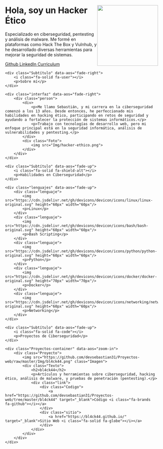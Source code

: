 <!DOCTYPE html>
<html lang="en">
<head>
    <meta charset="UTF-8">
    <meta name="viewport" content="width=device-width, initial-scale=1.0">
    <meta name="description" content="Hacker ético especializado en ciberseguridad, análisis de malware, pentesting y desarrollo web. Apasionado por la seguridad informática y la protección de sistemas.">
    <meta name="keywords" content="Hacking Ético, Ciberseguridad, Programación, Pentesting, Análisis de malware, Web, HTML, CSS, GitHub, Portafolio">
    <meta name="author" content="Hacker Ético">
    <meta name="robots" content="index, follow">
    <meta property="og:image" content="https://devsebastian31.github.io/Img/Logo.png">
    <meta property="og:url" content="https://devsebastian31.github.io/">
    <meta property="og:type" content="website">
    <link rel="shorcut icon" href="Img/dev.ico">
    <link rel="stylesheet" href="CSS/desktop.css">
    <link rel="stylesheet" href="CSS/media.css">
    <link rel="stylesheet" href="CSS/normalize.css">
    <link rel="stylesheet" type='text/css' href="https://cdn.jsdelivr.net/gh/devicons/devicon@latest/devicon.min.css" />
    <link href="https://unpkg.com/aos@2.3.1/dist/aos.css" rel="stylesheet">
    <link href="https://fonts.googleapis.com/css2?family=Reddit+Sans+Condensed:wght@200..900&display=swap" rel="stylesheet">
    <link rel="stylesheet" href="https://cdnjs.cloudflare.com/ajax/libs/font-awesome/6.0.0/css/all.min.css">
    <title>Hacker Ético</title>
</head>
<body>
    <div id="particles-js"></div>
    <div class="Info">
        <img src="Img/Logo.png" alt style="float: right; height:200px; width: 200px;">
        <h1>Hola, soy un Hacker Ético</h1>
        <div class="typing-container">
            <div id="typing-text"></div>
        </div>
        <p>Especializado en ciberseguridad, pentesting y análisis de malware. Me formé en plataformas como Hack The Box y Vulnhub, y he desarrollado diversas herramientas para mejorar la seguridad de sistemas.</p>
        <div class="Social">
            <a href="https://github.com/devsebastian31" target="_blank">
                <i class="fa-brands fa-github"></i>
                <span>Github</span>
            </a>
            <a href="https://www.linkedin.com/in/sebastianzhunaula/" target="_blank">
                <i class="fa-brands fa-linkedin"></i>
                <span>LinkedIn</span>
            </a>
            <a href="CV2.pdf" target="_blank">
                <i class="fa-solid fa-file"></i>
                <span>Curriculum</span>
            </a>
        </div>
    </div>

    <div class="Subtítulo" data-aos="fade-right">
        <i class="fa-solid fa-user"></i>
        <p>Sobre mí</p>
    </div>

    <div class="interfaz" data-aos="fade-right">
        <div class="person">
            <div>
                <p>Me llamo Sebastián, y mi carrera en la ciberseguridad comenzó a los 13 años. Desde entonces, he perfeccionado mis habilidades en hacking ético, participando en retos de seguridad y ayudando a fortalecer la protección de sistemas informáticos.</p>
                <p>Trabajo con tecnologías de desarrollo web, pero mi enfoque principal está en la seguridad informática, análisis de vulnerabilidades y pentesting.</p>
            </div>
            <div class="Foto">
                <img src="Img/hacker-ethico.png">
            </div>
        </div>
    </div>

    <div class="Subtítulo" data-aos="fade-up">
        <i class="fa-solid fa-shield-alt"></i>
        <p>Habilidades en Ciberseguridad</p>
    </div>

    <div class="lenguajes" data-aos="fade-up">
        <div class="lenguaje">
            <img src="https://cdn.jsdelivr.net/gh/devicons/devicon/icons/linux/linux-original.svg" height="60px" width="60px"/>
            <p>Linux</p>
        </div>
        <div class="lenguaje">
            <img src="https://cdn.jsdelivr.net/gh/devicons/devicon/icons/bash/bash-original.svg" height="60px" width="60px"/>
            <p>Bash Scripting</p>
        </div>
        <div class="lenguaje">
            <img src="https://cdn.jsdelivr.net/gh/devicons/devicon/icons/python/python-original.svg" height="60px" width="60px"/>
            <p>Python</p>
        </div>
        <div class="lenguaje">
            <img src="https://cdn.jsdelivr.net/gh/devicons/devicon/icons/docker/docker-original.svg" height="70px" width="70px"/>
            <p>Docker</p>
        </div>
        <div class="lenguaje">
            <img src="https://cdn.jsdelivr.net/gh/devicons/devicon/icons/networking/networking-original.svg" height="60px" width="60px"/>
            <p>Networking</p>
        </div>
    </div>

    <div class="Subtítulo" data-aos="fade-up">
        <i class="fa-solid fa-code"></i>
        <p>Proyectos de Ciberseguridad</p>
    </div>

    <div class="Proyectos-container" data-aos="zoom-in">
        <div class="Proyecto">
            <img src="https://github.com/devsebastian31/Proyectos-web/raw/master/Img/bl4ck44.png" class="Imagen">
            <div class="Texto">
                <h2>bl4ck44</h2>
                <p>Artículos y herramientas sobre ciberseguridad, hacking ético, análisis de malware, y pruebas de penetración (pentesting).</p>
                <div class="link">
                    <div class="Codigo">
                        <a href="https://github.com/devsebastian31/Proyectos-web/tree/master/bl4ck44" target="_blank">Código <i class="fa-brands fa-github"></i></a>
                    </div>
                    <div class="sitio">
                        <a href="https://bl4ck44.github.io/" target="_blank">Sitio Web <i class="fa-solid fa-globe"></i></a>
                    </div>
                </div>
            </div>
        </div>
    </div>
</body>
</html>
